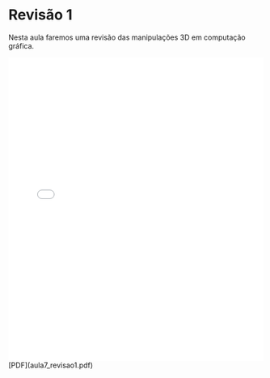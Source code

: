 # Revisão 1

Nesta aula faremos uma revisão das manipulações 3D em computação gráfica.

<embed height="600" src="aula7_revisao1.pdf" type="application/pdf" width="100%">
[PDF](aula7_revisao1.pdf)
